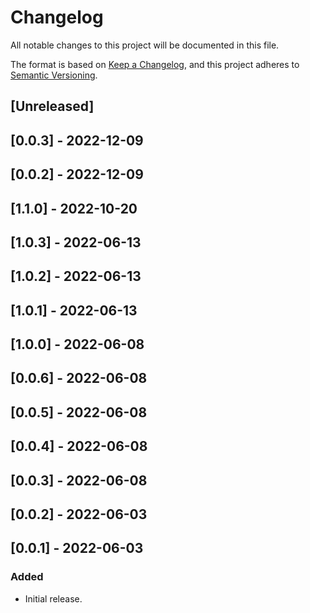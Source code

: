 # Changelog

All notable changes to this project will be documented in this file.

The format is based on [Keep a Changelog](https://keepachangelog.com/en/1.0.0/),
and this project adheres to [Semantic Versioning](https://semver.org/spec/v2.0.0.html).

## [Unreleased]

## [0.0.3] - 2022-12-09

## [0.0.2] - 2022-12-09

## [1.1.0] - 2022-10-20

## [1.0.3] - 2022-06-13

## [1.0.2] - 2022-06-13

## [1.0.1] - 2022-06-13

## [1.0.0] - 2022-06-08

## [0.0.6] - 2022-06-08

## [0.0.5] - 2022-06-08

## [0.0.4] - 2022-06-08

## [0.0.3] - 2022-06-08

## [0.0.2] - 2022-06-03

## [0.0.1] - 2022-06-03

### Added
- Initial release.
